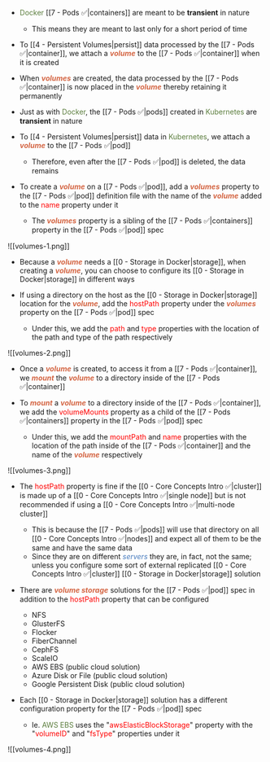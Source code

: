 - <span style="color:#5c7e3e">Docker</span> [[7 - Pods ✅|containers]] are meant to be **transient** in nature
	- This means they are meant to last only for a short period of time

- To [[4 - Persistent Volumes|persist]] data processed by the [[7 - Pods ✅|container]], we attach a <b><i><span style="color:#d46644">volume</span></i></b> to the [[7 - Pods ✅|container]] when it is created

- When <b><i><span style="color:#d46644">volumes</span></i></b> are created, the data processed by the [[7 - Pods ✅|container]] is now placed in the <b><i><span style="color:#d46644">volume</span></i></b> thereby retaining it permanently

- Just as with <span style="color:#5c7e3e">Docker</span>, the [[7 - Pods ✅|pods]] created in <span style="color:#5c7e3e">Kubernetes</span> are **transient** in nature

- To [[4 - Persistent Volumes|persist]] data in <span style="color:#5c7e3e">Kubernetes</span>, we attach a <b><i><span style="color:#d46644">volume</span></i></b> to the [[7 - Pods ✅|pod]]
	- Therefore, even after the [[7 - Pods ✅|pod]] is deleted, the data remains

- To create a <b><i><span style="color:#d46644">volume</span></i></b> on a [[7 - Pods ✅|pod]], add a <b><i><span style="color:#d46644">volumes</span></i></b> property to the [[7 - Pods ✅|pod]] definition file with the name of the <b><i><span style="color:#d46644">volume</span></i></b> added to the <span style="color:red">name</span> property under it
	- The <b><i><span style="color:#d46644">volumes</span></i></b> property is a sibling of the [[7 - Pods ✅|containers]] property in the [[7 - Pods ✅|pod]] spec

![[volumes-1.png]]

- Because a <b><i><span style="color:#d46644">volume</span></i></b> needs a [[0 - Storage in Docker|storage]], when creating a <b><i><span style="color:#d46644">volume</span></i></b>, you can choose to configure its [[0 - Storage in Docker|storage]] in different ways

- If using a directory on the host as the [[0 - Storage in Docker|storage]] location for the <b><i><span style="color:#d46644">volume</span></i></b>, add the <span style="color:red">hostPath</span> property under the <b><i><span style="color:#d46644">volumes</span></i></b> property on the [[7 - Pods ✅|pod]] spec
	- Under this, we add the <span style="color:red">path</span> and <span style="color:red">type</span> properties with the location of the path and type of the path respectively

![[volumes-2.png]]

- Once a <b><i><span style="color:#d46644">volume</span></i></b> is created, to access it from a [[7 - Pods ✅|container]], we <b><i><span style="color:#d46644">mount</span></i></b> the <b><i><span style="color:#d46644">volume</span></i></b> to a directory inside of the [[7 - Pods ✅|container]]

- To <b><i><span style="color:#d46644">mount</span></i></b> a <b><i><span style="color:#d46644">volume</span></i></b> to a directory inside of the [[7 - Pods ✅|container]], we add the <span style="color:red">volumeMounts</span> property as a child of the [[7 - Pods ✅|containers]] property in the [[7 - Pods ✅|pod]] spec
	- Under this, we add the <span style="color:red">mountPath</span> and <span style="color:red">name</span> properties with the location of the path inside of the [[7 - Pods ✅|container]] and the name of the <b><i><span style="color:#d46644">volume</span></i></b> respectively

![[volumes-3.png]]

- The <span style="color:red">hostPath</span> property is fine if the [[0 - Core Concepts Intro ✅|cluster]] is made up of a [[0 - Core Concepts Intro ✅|single node]] but is not recommended if using a [[0 - Core Concepts Intro ✅|multi-node cluster]]
	- This is because the [[7 - Pods ✅|pods]] will use that directory on all [[0 - Core Concepts Intro ✅|nodes]] and expect all of them to be the same and have the same data
	- Since they are on different <i><span style="color:#477bbe">servers</span></i> they are, in fact, not the same; unless you configure some sort of external replicated [[0 - Core Concepts Intro ✅|cluster]] [[0 - Storage in Docker|storage]] solution

- There are <b><i><span style="color:#d46644">volume storage</span></i></b> solutions for the [[7 - Pods ✅|pod]] spec in addition to the <span style="color:red">hostPath</span> property that can be configured
	- NFS
	- GlusterFS
	- Flocker
	- FiberChannel
	- CephFS
	- ScaleIO
	- AWS EBS (public cloud solution)
	- Azure Disk or File (public cloud solution)
	- Google Persistent Disk (public cloud solution)

- Each [[0 - Storage in Docker|storage]] solution has a different configuration property for the [[7 - Pods ✅|pod]] spec
	- Ie. <span style="color:#5c7e3e">AWS EBS</span> uses the "<span style="color:red">awsElasticBlockStorage</span>" property with the "<span style="color:red">volumeID</span>" and "<span style="color:red">fsType</span>" properties under it

![[volumes-4.png]]